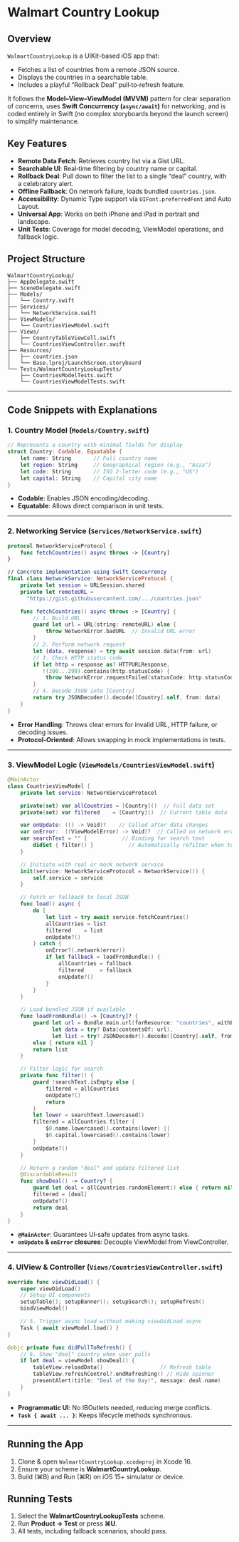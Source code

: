 # Walmart Country Lookup

## Overview

`WalmartCountryLookup` is a UIKit-based iOS app that:

* Fetches a list of countries from a remote JSON source.
* Displays the countries in a searchable table.
* Includes a playful “Rollback Deal” pull‑to‑refresh feature.

It follows the **Model–View–ViewModel (MVVM)** pattern for clear separation of concerns, uses **Swift Concurrency (`async/await`)** for networking, and is coded entirely in Swift (no complex storyboards beyond the launch screen) to simplify maintenance.

## Key Features

* **Remote Data Fetch**: Retrieves country list via a Gist URL.
* **Searchable UI**: Real‑time filtering by country name or capital.
* **Rollback Deal**: Pull down to filter the list to a single “deal” country, with a celebratory alert.
* **Offline Fallback**: On network failure, loads bundled `countries.json`.
* **Accessibility**: Dynamic Type support via `UIFont.preferredFont` and Auto Layout.
* **Universal App**: Works on both iPhone and iPad in portrait and landscape.
* **Unit Tests**: Coverage for model decoding, ViewModel operations, and fallback logic.

## Project Structure

```
WalmartCountryLookup/
├── AppDelegate.swift
├── SceneDelegate.swift
├── Models/
│   └── Country.swift
├── Services/
│   └── NetworkService.swift
├── ViewModels/
│   └── CountriesViewModel.swift
├── Views/
│   ├── CountryTableViewCell.swift
│   └── CountriesViewController.swift
├── Resources/
│   ├── countries.json
│   └── Base.lproj/LaunchScreen.storyboard
└── Tests/WalmartCountryLookupTests/
    ├── CountriesModelTests.swift
    └── CountriesViewModelTests.swift
```

---

## Code Snippets with Explanations

### 1. **Country Model** (`Models/Country.swift`)

```swift
// Represents a country with minimal fields for display
struct Country: Codable, Equatable {
    let name: String       // Full country name
    let region: String     // Geographical region (e.g., "Asia")
    let code: String       // ISO 2-letter code (e.g., "US")
    let capital: String    // Capital city name
}
```

* **Codable**: Enables JSON encoding/decoding.
* **Equatable**: Allows direct comparison in unit tests.

---

### 2. **Networking Service** (`Services/NetworkService.swift`)

```swift
protocol NetworkServiceProtocol {
    func fetchCountries() async throws -> [Country]
}

// Concrete implementation using Swift Concurrency
final class NetworkService: NetworkServiceProtocol {
    private let session = URLSession.shared
    private let remoteURL =
      "https://gist.githubusercontent.com/.../countries.json"

    func fetchCountries() async throws -> [Country] {
        // 1. Build URL
        guard let url = URL(string: remoteURL) else {
            throw NetworkError.badURL  // Invalid URL error
        }
        // 2. Perform network request
        let (data, response) = try await session.data(from: url)
        // 3. Check HTTP status code
        if let http = response as? HTTPURLResponse,
           !(200...299).contains(http.statusCode) {
            throw NetworkError.requestFailed(statusCode: http.statusCode)
        }
        // 4. Decode JSON into [Country]
        return try JSONDecoder().decode([Country].self, from: data)
    }
}
```

* **Error Handling**: Throws clear errors for invalid URL, HTTP failure, or decoding issues.
* **Protocol‑Oriented**: Allows swapping in mock implementations in tests.

---

### 3. **ViewModel Logic** (`ViewModels/CountriesViewModel.swift`)

```swift
@MainActor
class CountriesViewModel {
    private let service: NetworkServiceProtocol

    private(set) var allCountries = [Country]()  // Full data set
    private(set) var filtered    = [Country]()  // Current table data

    var onUpdate: (() -> Void)?    // Called after data changes
    var onError:  ((ViewModelError) -> Void)?  // Called on network error
    var searchText = "" {           // Binding for search text
        didSet { filter() }           // Automatically refilter when text changes
    }

    // Initiate with real or mock network service
    init(service: NetworkServiceProtocol = NetworkService()) {
        self.service = service
    }

    // Fetch or fallback to local JSON
    func load() async {
        do {
            let list = try await service.fetchCountries()
            allCountries = list
            filtered    = list
            onUpdate?()
        } catch {
            onError?(.network(error))
            if let fallback = loadFromBundle() {
                allCountries = fallback
                filtered     = fallback
                onUpdate?()
            }
        }
    }

    // Load bundled JSON if available
    func loadFromBundle() -> [Country]? {
        guard let url = Bundle.main.url(forResource: "countries", withExtension: "json"),
              let data = try? Data(contentsOf: url),
              let list = try? JSONDecoder().decode([Country].self, from: data)
        else { return nil }
        return list
    }

    // Filter logic for search
    private func filter() {
        guard !searchText.isEmpty else {
            filtered = allCountries
            onUpdate?()
            return
        }
        let lower = searchText.lowercased()
        filtered = allCountries.filter {
            $0.name.lowercased().contains(lower) ||
            $0.capital.lowercased().contains(lower)
        }
        onUpdate?()
    }

    // Return a random "deal" and update filtered list
    @discardableResult
    func showDeal() -> Country? {
        guard let deal = allCountries.randomElement() else { return nil }
        filtered = [deal]
        onUpdate?()
        return deal
    }
}
```

* **`@MainActor`**: Guarantees UI‑safe updates from async tasks.
* **`onUpdate` & `onError` closures**: Decouple ViewModel from ViewController.

---

### 4. **UIView & Controller** (`Views/CountriesViewController.swift`)

```swift
override func viewDidLoad() {
    super.viewDidLoad()
    // Setup UI components
    setupTable(); setupBanner(); setupSearch(); setupRefresh()
    bindViewModel()

    // 5. Trigger async load without making viewDidLoad async
    Task { await viewModel.load() }
}

@objc private func didPullToRefresh() {
    // 6. Show "deal" country when user pulls
    if let deal = viewModel.showDeal() {
        tableView.reloadData()                  // Refresh table
        tableView.refreshControl?.endRefreshing() // Hide spinner
        presentAlert(title: "Deal of the Day!", message: deal.name)
    }
}
```

* **Programmatic UI**: No IBOutlets needed, reducing merge conflicts.
* **`Task { await ... }`**: Keeps lifecycle methods synchronous.

---

## Running the App

1. Clone & open `WalmartCountryLookup.xcodeproj` in Xcode 16.
2. Ensure your scheme is **WalmartCountryLookup**.
3. Build (⌘B) and Run (⌘R) on iOS 15+ simulator or device.

## Running Tests

1. Select the **WalmartCountryLookupTests** scheme.
2. Run **Product → Test** or press **⌘U**.
3. All tests, including fallback scenarios, should pass.
